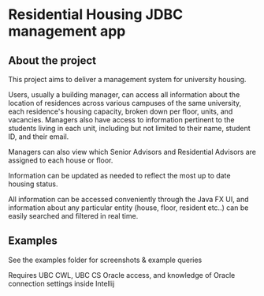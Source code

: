 # Residential Housing JDBC management app

## About the project
This project aims to deliver a management system for university housing. 

Users, usually a building manager, can access all information about the location of residences across various campuses of the same university, each residence's housing capacity, broken down per floor, units, and vacancies. Managers also have access to information pertinent to the students living in each unit, including but not limited to their name, student ID, and their email. 

Managers can also view which Senior Advisors and Residential Advisors are assigned to each house or floor. 

Information can be updated as needed to reflect the most up to date housing status. 

All information can be accessed conveniently through the Java FX UI, and information about any particular entity (house, floor, resident etc..) can be easily searched and filtered in real time.


## Examples

See the examples folder for screenshots & example queries



Requires UBC CWL, UBC CS Oracle access, and knowledge of Oracle connection settings inside Intellij
